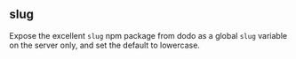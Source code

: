 slug
---

Expose the excellent `slug` npm package from dodo as a global `slug` variable on
the server only, and set the default to lowercase.

